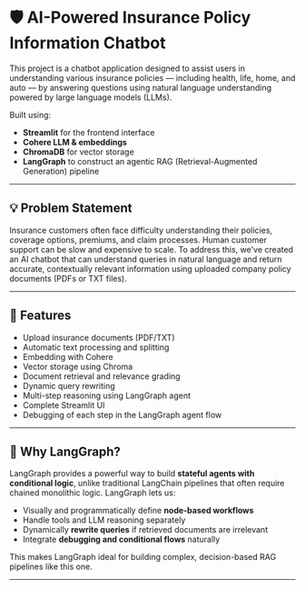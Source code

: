 # 🛡️ AI-Powered Insurance Policy Information Chatbot

This project is a chatbot application designed to assist users in understanding various insurance policies — including health, life, home, and auto — by answering questions using natural language understanding powered by large language models (LLMs).

Built using:
- **Streamlit** for the frontend interface
- **Cohere LLM & embeddings**
- **ChromaDB** for vector storage
- **LangGraph** to construct an agentic RAG (Retrieval-Augmented Generation) pipeline

---

## 💡 Problem Statement

Insurance customers often face difficulty understanding their policies, coverage options, premiums, and claim processes. Human customer support can be slow and expensive to scale. To address this, we've created an AI chatbot that can understand queries in natural language and return accurate, contextually relevant information using uploaded company policy documents (PDFs or TXT files).

---

## 🚀 Features

- Upload insurance documents (PDF/TXT)
- Automatic text processing and splitting
- Embedding with Cohere
- Vector storage using Chroma
- Document retrieval and relevance grading
- Dynamic query rewriting
- Multi-step reasoning using LangGraph agent
- Complete Streamlit UI
- Debugging of each step in the LangGraph agent flow

---

## 🧠 Why LangGraph?

LangGraph provides a powerful way to build **stateful agents with conditional logic**, unlike traditional LangChain pipelines that often require chained monolithic logic. LangGraph lets us:

- Visually and programmatically define **node-based workflows**
- Handle tools and LLM reasoning separately
- Dynamically **rewrite queries** if retrieved documents are irrelevant
- Integrate **debugging and conditional flows** naturally

This makes LangGraph ideal for building complex, decision-based RAG pipelines like this one.

---
